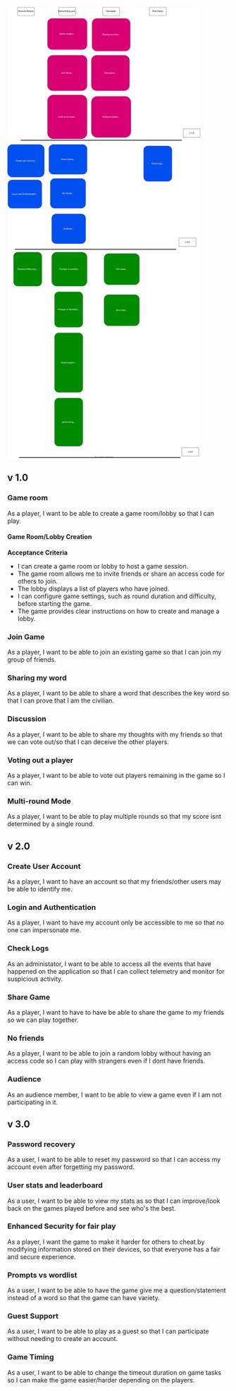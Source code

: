 ![User Story Map](UpdatedStoryMap.svg)  

## v 1.0

### Game room 
As a player, I want to be able to create a game room/lobby so that I can play.

#### Game Room/Lobby Creation

**Acceptance Criteria**

- I can create a game room or lobby to host a game session.
- The game room allows me to invite friends or share an access code for others to join.
- The lobby displays a list of players who have joined.
- I can configure game settings, such as round duration and difficulty, before starting the game.
- The game provides clear instructions on how to create and manage a lobby.

### Join Game 
As a player, I want to be able to join an existing game so that I can join my group of friends.
### Sharing my word
As a player, I want to be able to share a word that describes the key word so that I can prove that I am the civilian.
### Discussion
As a player, I want to be able to share my thoughts with my friends so that we can vote out/so that I can deceive the other players.
### Voting out a player
As a player, I want to be able to vote out players remaining in the game so I can win.
### Multi-round Mode
As a player, I want to be able to play multiple rounds so that my score isnt determined by a single round.


## v 2.0
### Create User Account
As a player, I want to have an account so that my friends/other users may be able to identify me.
### Login and Authentication
As a player, I want to have my account only be accessible to me so that no one can impersonate me.
### Check Logs
As an administator, I want to be able to access all the events that have happened on the application so that I can collect telemetry and monitor for suspicious activity.
### Share Game
As a player, I want to have to have be able to share the game to my friends so we can play together.
### No friends
As a player, I want to be able to join a random lobby without having an access code so I can play with strangers even if I dont have friends.
### Audience
As an audience member, I want to be able to view a game even if I am not participating in it.


## v 3.0
### Password recovery
As a user, I want to be able to reset my password so that I can access my account even after forgetting my password.
### User stats and leaderboard
As a user, I want to be able to view my stats as so that I can improve/look back on the games played before and see who's the best.
### Enhanced Security for fair play
As a player, I want the game to make it harder for others to cheat by modifying information stored on their devices, so that everyone has a fair and secure experience.
### Prompts vs wordlist
As a user, I want to be able to have the game give me a question/statement instead of a word so that the game can have variety.
### Guest Support
As a user, I want to be able to play as a guest so that I can participate without needing to create an account.
### Game Timing
As a user, I want to be able to change the timeout duration on game tasks so I can make the game easier/harder depending on the players.
